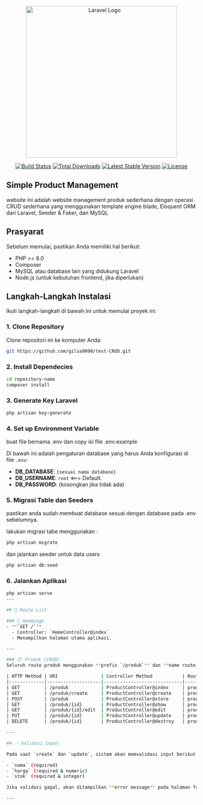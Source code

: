<p align="center"><a href="https://laravel.com" target="_blank"><img src="https://raw.githubusercontent.com/laravel/art/master/logo-lockup/5%20SVG/2%20CMYK/1%20Full%20Color/laravel-logolockup-cmyk-red.svg" width="400" alt="Laravel Logo"></a></p>

<p align="center">
<a href="https://github.com/laravel/framework/actions"><img src="https://github.com/laravel/framework/workflows/tests/badge.svg" alt="Build Status"></a>
<a href="https://packagist.org/packages/laravel/framework"><img src="https://img.shields.io/packagist/dt/laravel/framework" alt="Total Downloads"></a>
<a href="https://packagist.org/packages/laravel/framework"><img src="https://img.shields.io/packagist/v/laravel/framework" alt="Latest Stable Version"></a>
<a href="https://packagist.org/packages/laravel/framework"><img src="https://img.shields.io/packagist/l/laravel/framework" alt="License"></a>
</p>

## Simple Product Management

website ini adalah website management produk sederhana dengan operasi CRUD sederhana yang menggunakan template engine blade, Eloquent ORM dari Laravel, Seeder & Faker, dan MySQL

## Prasyarat

Sebelum memulai, pastikan Anda memiliki hal berikut:

-   PHP >= 8.0
-   Composer
-   MySQL atau database lain yang didukung Laravel
-   Node.js (untuk kebutuhan frontend, jika diperlukan)

## Langkah-Langkah Instalasi

Ikuti langkah-langkah di bawah ini untuk memulai proyek ini:

### 1. Clone Repository

Clone repositori ini ke komputer Anda:

```bash
git https://github.com/gilsa9090/test-CRUD.git
```

### 2. Install Dependecies

```bash
cd repository-name
composer install
```

### 3. Generate Key Laravel

```bash
php artisan key:generate
```

### 4. Set up Environment Variable

buat file bernama .env dan
copy isi file .env.example

Di bawah ini adalah pengaturan database yang harus Anda konfigurasi di file `.env`:

-   **DB_DATABASE**: `{sesuai nama database}`
-   **DB_USERNAME**: `root` <=== Default.
-   **DB_PASSWORD**: (kosongkan jika tidak ada)

### 5. Migrasi Table dan Seeders

pastikan anda sudah membuat database sesuai dengan database pada .env sebelumnya.

lakukan migrasi tabe menggunakan :

```bash
php artisan migrate
```

dan jalankan seeder untuk data users

```bash
php artisan db:seed
```

### 6. Jalankan Aplikasi

```bash
php artisan serve
---

## 🚀 Route List

### 🔹 Homepage
- **`GET /`**
  - Controller: `HomeController@index`
  - Menampilkan halaman utama aplikasi.

---

### 📦 Produk (CRUD)
Seluruh route produk menggunakan **prefix `/produk`** dan **name route `produk.`**.

| HTTP Method | URI                | Controller Method           | Route Name       | Deskripsi                             |
|-------------|--------------------|-----------------------------|------------------|----------------------------------------|
| GET         | /produk            | ProductController@index     | produk.index     | Menampilkan daftar seluruh produk      |
| GET         | /produk/create     | ProductController@create    | produk.create    | Menampilkan form tambah produk         |
| POST        | /produk            | ProductController@store     | produk.store     | Menyimpan produk baru ke database      |
| GET         | /produk/{id}       | ProductController@show      | produk.show      | Menampilkan detail dari satu produk    |
| GET         | /produk/{id}/edit  | ProductController@edit      | produk.edit      | Menampilkan form edit produk           |
| PUT         | /produk/{id}       | ProductController@update    | produk.update    | Memperbarui data produk berdasarkan ID |
| DELETE      | /produk/{id}       | ProductController@destroy   | produk.destroy   | Menghapus produk dari database         |

---

## ✅ Validasi Input

Pada saat `create` dan `update`, sistem akan memvalidasi input berikut:

- `nama` (required)
- `harga` (required & numeric)
- `stok` (required & integer)

Jika validasi gagal, akan ditampilkan **error message** pada halaman form.

---

```
